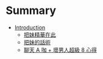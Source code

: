 # Summary

* [Introduction](README.md)
   * [把妹精華在此](post/ba_mei_jing_hua_zai_ci.md)
   * [把妹的話術](post/ba_mei_de_hua_shu.md)
   * [聊天 A 咖 + 壞男人超級 8 心得](post/liao_tian_a_ka_+_huai_nan_ren_chao_ji_8_xin_de.md)

